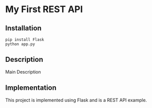 # My First REST API

## Installation

```
pip install Flask
python app.py
```

## Description

Main Description

## Implementation

This project is implemented using Flask and is a REST API example.
